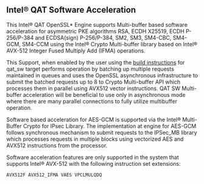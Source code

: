 ## Intel&reg; QAT Software Acceleration

This Intel&reg; QAT OpenSSL\* Engine supports Multi-buffer based software
acceleration for asymmetric PKE algorithms RSA, ECDH X25519, ECDH P-256/P-384
and ECDSA(sign) P-256/P-384, SM2, SM3, SM4-CBC, SM4-GCM, SM4-CCM using the
Intel&reg; Crypto Multi-buffer library based on Intel&reg; AVX-512 Integer
Fused Multiply Add (IFMA) operations.

This Support, when enabled by the user using the
[build instructions](install.md#build-qat-engine-for-qat_sw) for qat_sw target
performs operation by batching up multiple requests maintained in queues
and uses the OpenSSL asynchronous infrastructure to submit the batched requests
up to 8 to Crypto Multi-buffer API which processes them in parallel using AVX512
vector instructions. QAT SW Multi-buffer acceleration will be beneficial to
use only in asynchronous mode where there are many parallel connections to fully
utilize multibuffer operation.

Software based acceleration for AES-GCM is supported via the Intel&reg;
Multi-Buffer Crypto for IPsec Library. The implementation at engine for AES-GCM
follows synchronous mechanism to submit requests to the IPSec_MB library which
processes requests in multiple blocks using vectorized AES and AVX512
instructions from the processor.

Software acceleration features are only supported in the system that supports
Intel® AVX-512 with the following instruction set extensions:

`
AVX512F
AVX512_IFMA
VAES
VPCLMULQDQ
`
